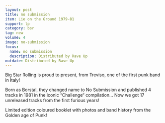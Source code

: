```yaml
---
layout: post
title: no submission
item: Lie on the Ground 1979-81
support: lp
category: bsr
tag: new 
volume: 4
image: no-submission
focus:
  name: no submission
  description: Distributed by Rave Up
outdate: Distributed by Rave Up
---
```


Big Star Rolling is proud to present, from Treviso, one of the first punk band in Italy!

Born as Borstal, they changed name to No Submission and published 4 tracks in 1981 in the iconic “Challenge“ compilation...
Now we got 17 unreleased tracks from the first furious years!

Limited edition coloured booklet with photos and band history from the Golden age of Punk! 
